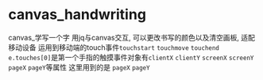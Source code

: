 # canvas_handwriting
canvas_学写一个字
用jq与canvas交互, 可以更改书写的颜色以及清空画板, 适配移动设备
运用到移动端的touch事件`touchstart` `touchmove` `touchend`
`e.touches[0]`是第一个手指的触摸事件对象有`clientX` `clientY` `screenX` `screenY` `pageX` `pageY`等属性 这里用到的是 `pageX` `pageY`
